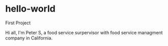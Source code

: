 # hello-world
First Project

Hi all,
I'm Peter S, a food service surpervisor with food service managment company in California. 
